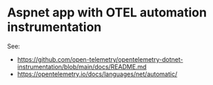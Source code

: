 # Aspnet app with OTEL automation instrumentation

See:
- https://github.com/open-telemetry/opentelemetry-dotnet-instrumentation/blob/main/docs/README.md
- https://opentelemetry.io/docs/languages/net/automatic/
